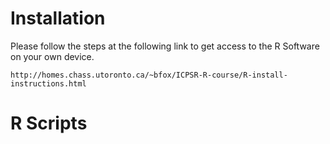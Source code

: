 # Installation 
Please follow the steps at the following link to get access to the R Software on your own device. 
```
http://homes.chass.utoronto.ca/~bfox/ICPSR-R-course/R-install-instructions.html
```

# R Scripts 
